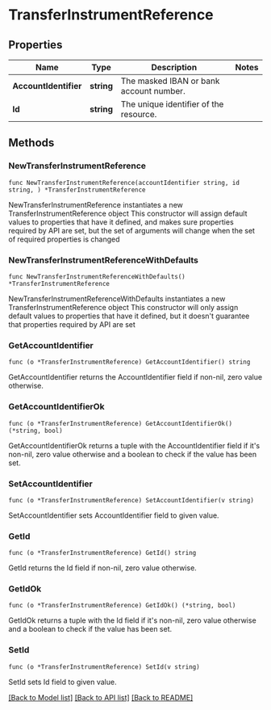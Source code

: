 # TransferInstrumentReference

## Properties

Name | Type | Description | Notes
------------ | ------------- | ------------- | -------------
**AccountIdentifier** | **string** | The masked IBAN or bank account number. | 
**Id** | **string** | The unique identifier of the resource. | 

## Methods

### NewTransferInstrumentReference

`func NewTransferInstrumentReference(accountIdentifier string, id string, ) *TransferInstrumentReference`

NewTransferInstrumentReference instantiates a new TransferInstrumentReference object
This constructor will assign default values to properties that have it defined,
and makes sure properties required by API are set, but the set of arguments
will change when the set of required properties is changed

### NewTransferInstrumentReferenceWithDefaults

`func NewTransferInstrumentReferenceWithDefaults() *TransferInstrumentReference`

NewTransferInstrumentReferenceWithDefaults instantiates a new TransferInstrumentReference object
This constructor will only assign default values to properties that have it defined,
but it doesn't guarantee that properties required by API are set

### GetAccountIdentifier

`func (o *TransferInstrumentReference) GetAccountIdentifier() string`

GetAccountIdentifier returns the AccountIdentifier field if non-nil, zero value otherwise.

### GetAccountIdentifierOk

`func (o *TransferInstrumentReference) GetAccountIdentifierOk() (*string, bool)`

GetAccountIdentifierOk returns a tuple with the AccountIdentifier field if it's non-nil, zero value otherwise
and a boolean to check if the value has been set.

### SetAccountIdentifier

`func (o *TransferInstrumentReference) SetAccountIdentifier(v string)`

SetAccountIdentifier sets AccountIdentifier field to given value.


### GetId

`func (o *TransferInstrumentReference) GetId() string`

GetId returns the Id field if non-nil, zero value otherwise.

### GetIdOk

`func (o *TransferInstrumentReference) GetIdOk() (*string, bool)`

GetIdOk returns a tuple with the Id field if it's non-nil, zero value otherwise
and a boolean to check if the value has been set.

### SetId

`func (o *TransferInstrumentReference) SetId(v string)`

SetId sets Id field to given value.



[[Back to Model list]](../README.md#documentation-for-models) [[Back to API list]](../README.md#documentation-for-api-endpoints) [[Back to README]](../README.md)


